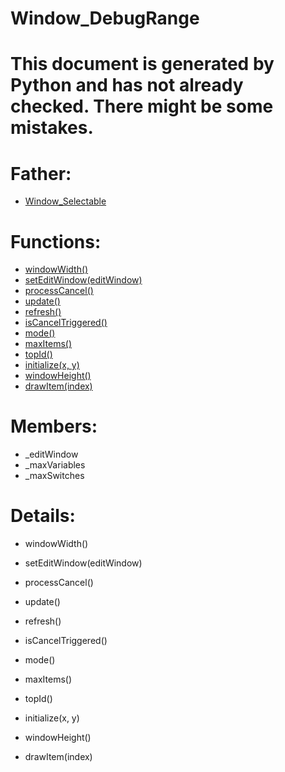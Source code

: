 Window_DebugRange
===

# This document is generated by Python and has not already checked. There might be some mistakes.

# Father:
* [Window_Selectable](Window_Selectable.md)


# Functions:
* [windowWidth()](#windowWidth)
* [setEditWindow(editWindow)](#setEditWindow)
* [processCancel()](#processCancel)
* [update()](#update)
* [refresh()](#refresh)
* [isCancelTriggered()](#isCancelTriggered)
* [mode()](#mode)
* [maxItems()](#maxItems)
* [topId()](#topId)
* [initialize(x, y)](#initialize)
* [windowHeight()](#windowHeight)
* [drawItem(index)](#drawItem)

# Members:
* _editWindow
* _maxVariables
* _maxSwitches

# Details:
<p id=windowWidth></p>

* windowWidth()
	

<p id=setEditWindow></p>

* setEditWindow(editWindow)
	

<p id=processCancel></p>

* processCancel()
	

<p id=update></p>

* update()
	

<p id=refresh></p>

* refresh()
	

<p id=isCancelTriggered></p>

* isCancelTriggered()
	

<p id=mode></p>

* mode()
	

<p id=maxItems></p>

* maxItems()
	

<p id=topId></p>

* topId()
	

<p id=initialize></p>

* initialize(x, y)
	

<p id=windowHeight></p>

* windowHeight()
	

<p id=drawItem></p>

* drawItem(index)
	

